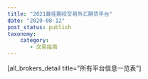 ```yaml
---
title: "2021最佳期权交易外汇期货平台"
date: "2020-08-12"
post_status: publish
taxonomy:
    category: 
       - 交易指南
---
```


\[all\_brokers\_detail title="所有平台信息一览表"\]
